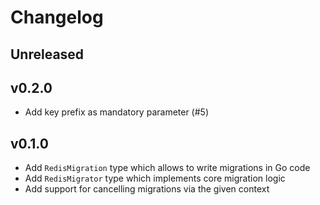 # Changelog

## Unreleased

## v0.2.0

- Add key prefix as mandatory parameter (#5)

## v0.1.0

- Add `RedisMigration` type which allows to write migrations in Go code
- Add `RedisMigrator` type which implements core migration logic
- Add support for cancelling migrations via the given context
